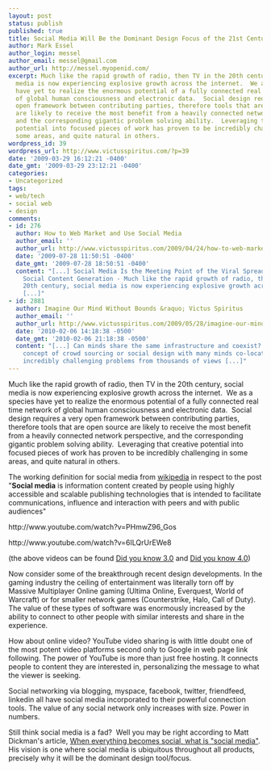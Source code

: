 ```yaml
---
layout: post
status: publish
published: true
title: Social Media Will Be the Dominant Design Focus of the 21st Century
author: Mark Essel
author_login: messel
author_email: messel@gmail.com
author_url: http://messel.myopenid.com/
excerpt: Much like the rapid growth of radio, then TV in the 20th century, social
  media is now experiencing explosive growth across the internet.  We as a species
  have yet to realize the enormous potential of a fully connected real time network
  of global human consciousness and electronic data.  Social design requires a very
  open framework between contributing parties, therefore tools that are open source
  are likely to receive the most benefit from a heavily connected network perspective,
  and the corresponding gigantic problem solving ability.  Leveraging that creative
  potential into focused pieces of work has proven to be incredibly challenging in
  some areas, and quite natural in others.
wordpress_id: 39
wordpress_url: http://www.victusspiritus.com/?p=39
date: '2009-03-29 16:12:21 -0400'
date_gmt: '2009-03-29 23:12:21 -0400'
categories:
- Uncategorized
tags:
- web/tech
- social web
- design
comments:
- id: 276
  author: How to Web Market and Use Social Media
  author_email: ''
  author_url: http://www.victusspiritus.com/2009/04/24/how-to-web-market-and-use-social-media/
  date: '2009-07-28 11:50:51 -0400'
  date_gmt: '2009-07-28 18:50:51 -0400'
  content: "[...] Social Media Is the Meeting Point of the Viral Spread of Ideas With
    Social Content Generation - Much like the rapid growth of radio, then TV in the
    20th century, social media is now experiencing explosive growth across the internet.
    [...]"
- id: 2881
  author: Imagine Our Mind Without Bounds &raquo; Victus Spiritus
  author_email: ''
  author_url: http://www.victusspiritus.com/2009/05/28/imagine-our-mind-without-bounds/
  date: '2010-02-06 14:18:38 -0500'
  date_gmt: '2010-02-06 21:18:38 -0500'
  content: "[...] Can minds share the same infrastructure and coexist?  Imagine the
    concept of crowd sourcing or social design with many minds co-located and analyzing
    incredibly challenging problems from thousands of views [...]"
---
```

<p>Much like the rapid growth of radio, then TV in the 20th century, social media is now experiencing explosive growth across the internet.  We as a species have yet to realize the enormous potential of a fully connected real time network of global human consciousness and electronic data.  Social design requires a very open framework between contributing parties, therefore tools that are open source are likely to receive the most benefit from a heavily connected network perspective, and the corresponding gigantic problem solving ability.  Leveraging that creative potential into focused pieces of work has proven to be incredibly challenging in some areas, and quite natural in others.<a id="more"></a><a id="more-39"></a></p>
<p>The working definition for social media from <a href="http://en.wikipedia.org/wiki/Social_media">wikipedia</a> in respect to the post "<strong>Social media</strong> is information content created by people using highly accessible and scalable publishing technologies that is intended to facilitate communications, influence and interaction with peers and with public audiences"</p>
<p>http://www.youtube.com/watch?v=PHmwZ96_Gos</p>
<p>http://www.youtube.com/watch?v=6ILQrUrEWe8</p>
<p>(the above videos can be found <a href="http://www.youtube.com/watch?v=PHmwZ96_Gos">Did you know 3.0</a> and <a href="http://www.youtube.com/watch?v=6ILQrUrEWe8">Did you know 4.0</a>)</p>
<p>Now consider some of the breakthrough recent design developments. In the gaming industry the ceiling of entertainment was literally torn off by Massive Multiplayer Online gaming (Ultima Online, Everquest, World of Warcraft) or for smaller network games (Counterstrike, Halo, Call of Duty). The value of these types of software was enormously increased by the ability to connect to other people with similar interests and share in the experience.</p>
<p>How about online video? YouTube video sharing is with little doubt one of the most potent video platforms second only to Google in web page link following. The power of YouTube is more than just free hosting. It connects people to content they are interested in, personalizing the message to what the viewer is seeking.</p>
<p>Social networking via blogging, myspace, facebook, twitter, friendfeed, linkedin all have social media incorporated to their powerful connection tools. The value of any social network only increases with size. Power in numbers.</p>
<p>Still think social media is a fad?  Well you may be right according to Matt Dickman's article, <a href="http://technomarketer.typepad.com/technomarketer/2009/03/when-everything-becomes-social-what-is-social-media.html">When everything becomes social, what is "social media"</a>.  His vision is one where social media is ubiquitous throughout all products, precisely why it will be the dominant design tool/focus.</p>
